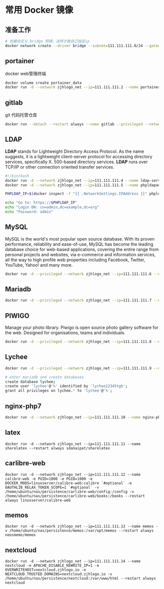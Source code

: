 # 常用 Docker 镜像

## 准备工作

```bash
# 创建自定义 bridge 网络，这样才能自己指定ip
docker network create --driver bridge --subnet=111.111.111.0/24 --gateway=111.111.111.1 zjhlogo_net
```

## portainer

docker web管理终端

```bash
docker volume create portainer_data
docker run -d --network zjhlogo_net --ip=111.111.111.2 --name portainer --restart always -v /var/run/docker.sock:/var/run/docker.sock -v portainer_data:/data portainer/portainer
```

## gitlab

git 代码托管仓库

```bash
docker run --detach --restart always --name gitlab --privileged --network zjhlogo_net --ip=111.111.111.3 --hostname gitlab.zjhlogo.io -p 2222:22 -v /home/ubuntu/nas/persistence/gitlab/config:/etc/gitlab -v /home/ubuntu/nas/persistence/gitlab/logs:/var/log/gitlab -v /home/ubuntu/nas/persistence/gitlab/data:/var/opt/gitlab yrzr/gitlab-ce-arm64v8:latest
```

## LDAP

**LDAP** stands for Lightweight Directory Access Protocol. As the name suggests, it is a lightweight client-server protocol for accessing directory services, specifically X. 500-based directory services. **LDAP** runs over TCP/IP or other connection oriented transfer services.

```bash
#!/bin/bash
docker run -d --network zjhlogo_net --ip=111.111.111.4 --name ldap-service --hostname ldap.zjhlogo.io osixia/openldap
docker run -d --network zjhlogo_net --ip=111.111.111.5 --name phpldapadmin-service --hostname phpldapadmin.zjhlogo.io --link ldap.zjhlogo.io:ldap-host --env PHPLDAPADMIN_LDAP_HOSTS=ldap-host osixia/phpldapadmin

PHPLDAP_IP=$(docker inspect -f "{{ .NetworkSettings.IPAddress }}" phpldapadmin.zjhlogo.io)

echo "Go to: https://$PHPLDAP_IP"
echo "Login DN: cn=admin,dc=example,dc=org"
echo "Password: admin"
```

## MySQL

MySQL is the world's most popular open source database. With its proven performance, reliability and ease-of-use, MySQL has become the leading database choice for web-based applications, covering the entire range from personal projects and websites, via e-commerce and information services, all the way to high profile web properties including Facebook, Twitter, YouTube, Yahoo! and many more.

```bash
docker run -d --privileged --network zjhlogo_net --ip=111.111.111.6 --name mysql -e MYSQL_ROOT_PASSWORD=12345tgb -v /home/pi/nas/persistence/mysql/data:/var/lib/mysql --restart always biarms/mysql
```

## Mariadb

```bash
docker run -d --privileged --network zjhlogo_net --ip=111.111.111.7 --name=mariadb -e PUID=1000 -e PGID=1000 -e MYSQL_ROOT_PASSWORD=12345tgb -e TZ=Asia/Hong_Kong -v /home/pi/nas/persistence/mariadb:/config --restart always ghcr.io/linuxserver/mariadb
```

## PIWIGO

Manage your photo library. Piwigo is open source photo gallery software for the web. Designed for organisations, teams and individuals.

```bash
docker run -d --privileged --network zjhlogo_net --ip=111.111.111.8 --name piwigo -e PUID=1000 -e PGID=1000 -e TZ=Asia/Hong_Kong -v /home/pi/nas/persistence/piwigo/config:/config -v /home/pi/nas/persistence/piwigo/gallery:/gallery --restart always ghcr.io/linuxserver/piwigo
```

## Lychee

```bash
docker run -d --privileged --network zjhlogo_net --ip=111.111.111.9 --name=lychee -v /home/pi/nas/persistence/lychee/conf:/conf -v /home/pi/nas/persistence/lychee/uploads:/uploads -v /home/pi/nas/persistence/lychee/sym:/sym -e PUID=1000 -e PGID=1000 -e PHP_TZ=Asia/Hong_Kong -e DB_CONNECTION=mysql -e DB_HOST=111.111.111.7 -e DB_PORT=3306 -e DB_DATABASE=lychee -e DB_USERNAME=lychee -e DB_PASSWORD=lychee12345tgb lycheeorg/lychee

# enter mariadb and create databases
create database lychee;
create user 'lychee'@'%' identified by 'lychee12345tgb';
grant all privileges on lychee.* to 'lychee'@'%';
```

## nginx-php7

```bash
docker run -d --network zjhlogo_net --ip=111.111.111.10 --name nginx-php7 -v /home/ubuntu/nas/persistence/nginx-php7/wwwroot:/data/wwwroot --restart always skiychan/nginx-php7
```

## latex

```shell
docker run -d --network zjhlogo_net --ip=111.111.111.11 --name sharelatex --restart always sdanaipat/sharelatex
```

## carlibre-web

```shell
docker run -d --network zjhlogo_net --ip=111.111.111.12 --name calibre-web -e PUID=1000 -e PGID=1000 -e DOCKER_MODS=linuxserver/calibre-web:calibre `#optional` -e OAUTHLIB_RELAX_TOKEN_SCOPE=1 `#optional` -v /home/ubuntu/nas/persistence/carlibre-web/config:/config -v /home/ubuntu/nas/persistence/carlibre-web/books:/books --restart always linuxserver/calibre-web
```

## memos
```shell
docker run -d --network zjhlogo_net --ip=111.111.111.13 --name memos -v /home/ubuntu/nas/persistence/memos:/var/opt/memos --restart always neosmemo/memos
```

## nextcloud
```shell
docker run -d --network zjhlogo_net --ip=111.111.111.14 --name nextcloud -e APACHE_DISABLE_REWRITE_IP=1 -e OVERWRITEHOST=nextcloud.zjhlogo.io -e NEXTCLOUD_TRUSTED_DOMAINS=nextcloud.zjhlogo.io -v /home/ubuntu/nas/persistence/nextcloud:/var/www/html --restart always nextcloud
```
